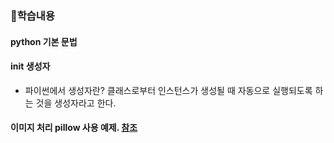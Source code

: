 ### 👏학습내용

#### python 기본 문법

#### __init__ 생성자
  - 파이썬에서 생성자란? 클래스로부터 인스턴스가 생성될 때 자동으로 실행되도록 하는 것을 생성자라고 한다. 

#### 이미지 처리 pillow 사용 예제.  [참조](https://ddolcat.tistory.com/690)
